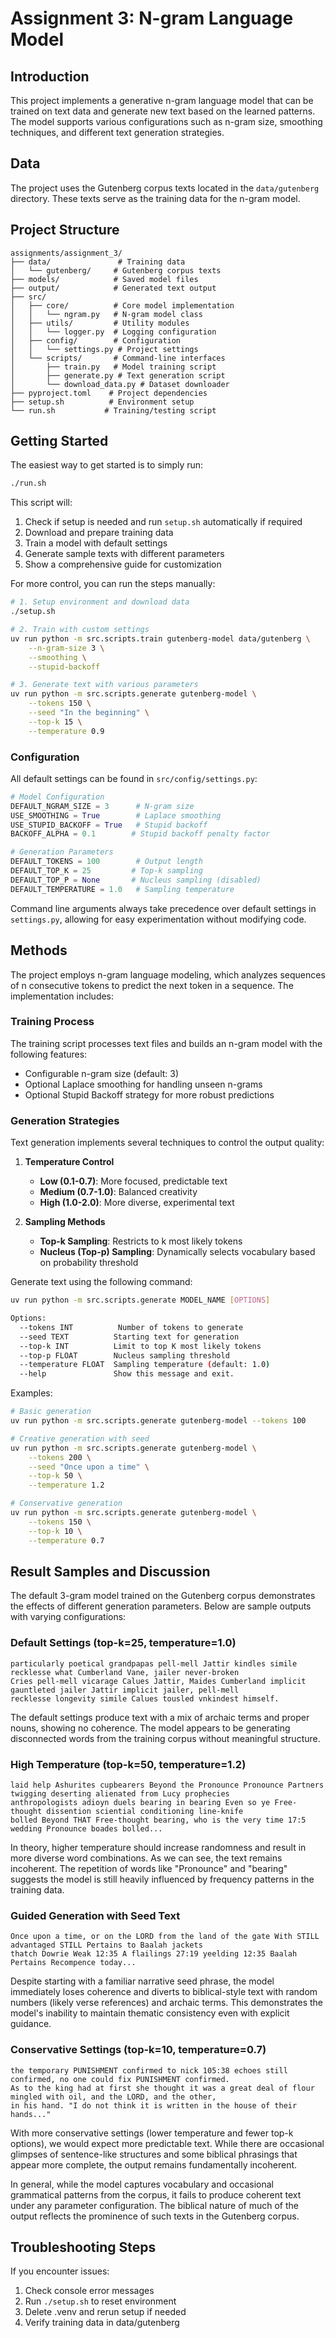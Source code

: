 # Assignment 3: N-gram Language Model

## Introduction
This project implements a generative n-gram language model that can be trained on text data and generate new text based on the learned patterns. The model supports various configurations such as n-gram size, smoothing techniques, and different text generation strategies.

## Data
The project uses the Gutenberg corpus texts located in the `data/gutenberg` directory. These texts serve as the training data for the n-gram model.

## Project Structure

```
assignments/assignment_3/
├── data/               # Training data
│   └── gutenberg/     # Gutenberg corpus texts
├── models/            # Saved model files
├── output/            # Generated text output
├── src/
│   ├── core/          # Core model implementation
│   │   └── ngram.py   # N-gram model class
│   ├── utils/         # Utility modules
│   │   └── logger.py  # Logging configuration
│   ├── config/        # Configuration
│   │   └── settings.py # Project settings
│   └── scripts/       # Command-line interfaces
│       ├── train.py   # Model training script
│       ├── generate.py # Text generation script
│       └── download_data.py # Dataset downloader
├── pyproject.toml    # Project dependencies
├── setup.sh          # Environment setup
└── run.sh           # Training/testing script
```

## Getting Started
The easiest way to get started is to simply run:
```bash
./run.sh
```
This script will:
1. Check if setup is needed and run `setup.sh` automatically if required
2. Download and prepare training data
3. Train a model with default settings
4. Generate sample texts with different parameters
5. Show a comprehensive guide for customization

For more control, you can run the steps manually:
```bash
# 1. Setup environment and download data
./setup.sh

# 2. Train with custom settings
uv run python -m src.scripts.train gutenberg-model data/gutenberg \
    --n-gram-size 3 \
    --smoothing \
    --stupid-backoff

# 3. Generate text with various parameters
uv run python -m src.scripts.generate gutenberg-model \
    --tokens 150 \
    --seed "In the beginning" \
    --top-k 15 \
    --temperature 0.9
```

### Configuration
All default settings can be found in `src/config/settings.py`:

```python
# Model Configuration
DEFAULT_NGRAM_SIZE = 3      # N-gram size
USE_SMOOTHING = True        # Laplace smoothing
USE_STUPID_BACKOFF = True   # Stupid backoff
BACKOFF_ALPHA = 0.1        # Stupid backoff penalty factor

# Generation Parameters
DEFAULT_TOKENS = 100        # Output length
DEFAULT_TOP_K = 25         # Top-k sampling
DEFAULT_TOP_P = None       # Nucleus sampling (disabled)
DEFAULT_TEMPERATURE = 1.0   # Sampling temperature
```

Command line arguments always take precedence over default settings in `settings.py`, allowing for easy experimentation without modifying code.

## Methods
The project employs n-gram language modeling, which analyzes sequences of n consecutive tokens to predict the next token in a sequence. The implementation includes:

### Training Process
The training script processes text files and builds an n-gram model with the following features:
- Configurable n-gram size (default: 3)
- Optional Laplace smoothing for handling unseen n-grams
- Optional Stupid Backoff strategy for more robust predictions

### Generation Strategies
Text generation implements several techniques to control the output quality:

1. **Temperature Control**
   - **Low (0.1-0.7)**: More focused, predictable text
   - **Medium (0.7-1.0)**: Balanced creativity
   - **High (1.0-2.0)**: More diverse, experimental text

2. **Sampling Methods**
   - **Top-k Sampling**: Restricts to k most likely tokens
   - **Nucleus (Top-p) Sampling**: Dynamically selects vocabulary based on probability threshold

Generate text using the following command:

```bash
uv run python -m src.scripts.generate MODEL_NAME [OPTIONS]

Options:
  --tokens INT          Number of tokens to generate
  --seed TEXT          Starting text for generation
  --top-k INT          Limit to top K most likely tokens
  --top-p FLOAT        Nucleus sampling threshold
  --temperature FLOAT  Sampling temperature (default: 1.0)
  --help               Show this message and exit.
```

Examples:
```bash
# Basic generation
uv run python -m src.scripts.generate gutenberg-model --tokens 100

# Creative generation with seed
uv run python -m src.scripts.generate gutenberg-model \
    --tokens 200 \
    --seed "Once upon a time" \
    --top-k 50 \
    --temperature 1.2

# Conservative generation
uv run python -m src.scripts.generate gutenberg-model \
    --tokens 150 \
    --top-k 10 \
    --temperature 0.7
```

## Result Samples and Discussion

The default 3-gram model trained on the Gutenberg corpus demonstrates the effects of different generation parameters. Below are sample outputs with varying configurations:

### Default Settings (top-k=25, temperature=1.0)
```
particularly poetical grandpapas pell-mell Jattir kindles simile recklesse what Cumberland Vane, jailer never-broken
Cries pell-mell vicarage Calues Jattir, Maides Cumberland implicit gauntleted jailer Jattir implicit jailer, pell-mell
recklesse longevity simile Calues tousled vnkindest himself.
```
The default settings produce text with a mix of archaic terms and proper nouns, showing no coherence. The model appears to be generating disconnected words from the training corpus without meaningful structure.


### High Temperature (top-k=50, temperature=1.2)
```
laid help Ashurites cupbearers Beyond the Pronounce Pronounce Partners twigging deserting alienated from Lucy prophecies 
anthropologists adioyn duels bearing in bearing Even so ye Free-thought dissention sciential conditioning line-knife
bolled Beyond THAT Free-thought bearing, who is the very time 17:5 wedding Pronounce boades bolled...
```
In theory, higher temperature should increase randomness and result in more diverse word combinations. As we can see, the text remains  incoherent. The repetition of words like "Pronounce" and "bearing" suggests the model is still heavily influenced by frequency patterns in the training data.


### Guided Generation with Seed Text
```
Once upon a time, or on the LORD from the land of the gate With STILL advantaged STILL Pertains to Baalah jackets
thatch Dowrie Weak 12:35 A flailings 27:19 yeelding 12:35 Baalah Pertains Recompence today...
```
Despite starting with a familiar narrative seed phrase, the model immediately loses coherence and diverts to biblical-style text with random numbers (likely verse references) and archaic terms. This demonstrates the model's inability to maintain thematic consistency even with explicit guidance.

### Conservative Settings (top-k=10, temperature=0.7)
```
the temporary PUNISHMENT confirmed to nick 105:38 echoes still confirmed, no one could fix PUNISHMENT confirmed. 
As to the king had at first she thought it was a great deal of flour mingled with oil, and the LORD, and the other, 
in his hand. "I do not think it is written in the house of their hands..."
```

With more conservative settings (lower temperature and fewer top-k options), we would expect more predictable text. While there are occasional glimpses of sentence-like structures and some biblical phrasings that appear more complete, the output remains fundamentally incoherent. 

In general, while the model captures vocabulary and occasional grammatical patterns from the corpus, it fails to produce coherent text under any parameter configuration. The biblical nature of much of the output reflects the prominence of such texts in the Gutenberg corpus.

## Troubleshooting Steps
If you encounter issues:
1. Check console error messages
2. Run `./setup.sh` to reset environment
3. Delete .venv and rerun setup if needed
4. Verify training data in data/gutenberg


